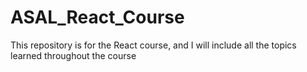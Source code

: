 # ASAL_React_Course 
This repository is for the React course, and I will include all the topics learned throughout the course

